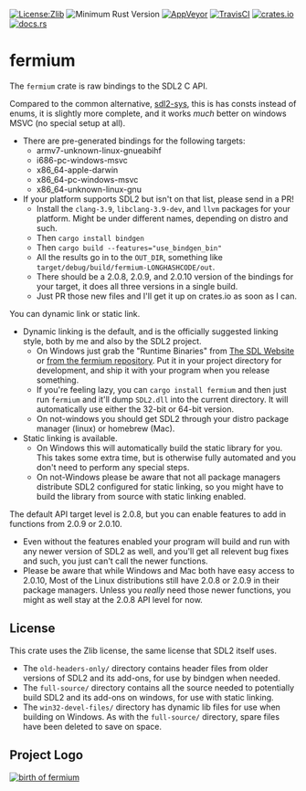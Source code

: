 [![License:Zlib](https://img.shields.io/badge/License-Zlib-brightgreen.svg)](https://opensource.org/licenses/Zlib)
![Minimum Rust Version](https://img.shields.io/badge/Min%20Rust-1.33-green.svg)
[![AppVeyor](https://ci.appveyor.com/api/projects/status/lqvi8qbjayf35v8m/branch/master?svg=true)](https://ci.appveyor.com/project/Lokathor/fermium/branch/master)
[![TravisCI](https://travis-ci.org/Lokathor/fermium.svg?branch=master)](https://travis-ci.org/Lokathor/fermium)
[![crates.io](https://img.shields.io/crates/v/fermium.svg)](https://crates.io/crates/fermium)
[![docs.rs](https://docs.rs/fermium/badge.svg)](https://docs.rs/fermium/)

# fermium

The `fermium` crate is raw bindings to the SDL2 C API.

Compared to the common alternative,
[sdl2-sys](https://crates.io/crates/sdl2-sys), this is has consts instead of
enums, it is slightly more complete, and it works _much_ better on windows MSVC
(no special setup at all).

* There are pre-generated bindings for the following targets:
  * armv7-unknown-linux-gnueabihf
  * i686-pc-windows-msvc
  * x86_64-apple-darwin
  * x86_64-pc-windows-msvc
  * x86_64-unknown-linux-gnu
* If your platform supports SDL2 but isn't on that list, please send in a PR!
  * Install the `clang-3.9`, `libclang-3.9-dev`, and `llvm` packages for your
    platform. Might be under different names, depending on distro and such.
  * Then `cargo install bindgen`
  * Then `cargo build --features="use_bindgen_bin"`
  * All the results go in to the `OUT_DIR`, something like
    `target/debug/build/fermium-LONGHASHCODE/out`.
  * There should be a 2.0.8, 2.0.9, and 2.0.10 version of the bindings for your
    target, it does all three versions in a single build. 
  * Just PR those new files and I'll get it up on crates.io as soon as I can.

You can dynamic link or static link.

* Dynamic linking is the default, and is the officially suggested linking style,
  both by me and also by the SDL2 project.
  * On Windows just grab the "Runtime Binaries" from [The SDL
    Website](https://libsdl.org/download-2.0.php) or [from the fermium
    repository](https://github.com/Lokathor/fermium/blob/master/win32-devel-files/VC/lib/x64).
    Put it in your project directory for development, and ship it with your
    program when you release something.
  * If you're feeling lazy, you can `cargo install fermium` and then just run
    `fermium` and it'll dump `SDL2.dll` into the current directory. It will automatically use either the 32-bit or 64-bit version.
  * On not-windows you should get SDL2 through your distro package manager
    (linux) or homebrew (Mac).
* Static linking is available.
  * On Windows this will automatically build the static library for you. This
    takes some extra time, but is otherwise fully automated and you don't need
    to perform any special steps.
  * On not-Windows please be aware that not all package managers distribute SDL2
    configured for static linking, so you might have to build the library from
    source with static linking enabled.

The default API target level is 2.0.8, but you can enable features to add in
functions from 2.0.9 or 2.0.10.

* Even without the features enabled your program will build and run with any
  newer version of SDL2 as well, and you'll get all relevent bug fixes and such,
  you just can't call the newer functions.
* Please be aware that while Windows and Mac both have easy access to 2.0.10,
  Most of the Linux distributions still have 2.0.8 or 2.0.9 in their package
  managers. Unless you _really_ need those newer functions, you might as well
  stay at the 2.0.8 API level for now.

## License

This crate uses the Zlib license, the same license that SDL2 itself uses.

* The `old-headers-only/` directory contains header files from older versions of
  SDL2 and its add-ons, for use by bindgen when needed.
* The `full-source/` directory contains all the source needed to potentially
  build SDL2 and its add-ons on windows, for use with static linking.
* The `win32-devel-files/` directory has dynamic lib files for use when building
  on Windows. As with the `full-source/` directory, spare files have been
  deleted to save on space.

## Project Logo

[![birth of fermium](https://upload.wikimedia.org/wikipedia/commons/5/58/Ivy_Mike_-_mushroom_cloud.jpg)](https://en.wikipedia.org/wiki/Fermium)
